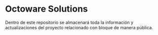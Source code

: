 # Octoware Solutions

Dentro de este repositorio se almacenará toda la información y actualizaciones del proyecto relacionado con bloque de manera pública.
